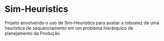 # Sim-Heuristics

Projeto envolvendo o uso de Sim-Heuristics para avaliar a robustez de uma heurística de sequenciamento em um problema hierárquico de planejamento da Produção.
